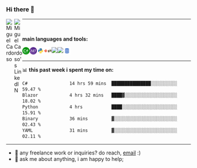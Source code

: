 ### Hi there 👋
<a href="https://twitter.com/msd.cardoso">
  <img align="left" alt="Miguel Cardoso" | Twitter" width="22px" src="https://raw.githubusercontent.com/peterthehan/peterthehan/master/assets/twitter.svg" />
</a>
<a href="https://www.linkedin.com/in/miguel-sd-cardoso//">
  <img align="left" alt="Miguel Cardoso's LinkedIN" width="22px" src="https://raw.githubusercontent.com/peterthehan/peterthehan/master/assets/linkedin.svg" />
</a>
 <hr />
<br>
                                        
                                        
                                        
**main languages and tools:**  
 <div style="display:flex">                                       
<code><img height="20" src="https://raw.githubusercontent.com/github/explore/80688e429a7d4ef2fca1e82350fe8e3517d3494d/topics/csharp/csharp.png"></code>
<code><img height="20" src="https://raw.githubusercontent.com/github/explore/93d8a67084f94b2a444e510199a6e7622e5b09a3/topics/dotnet/dotnet.png"></code>                           
<code><img height="20" src="https://raw.githubusercontent.com/github/explore/80688e429a7d4ef2fca1e82350fe8e3517d3494d/topics/python/python.png"></code>                            <code><img height="20" src="https://raw.githubusercontent.com/github/explore/80688e429a7d4ef2fca1e82350fe8e3517d3494d/topics/git/git.png"></code>  
<code><img height="20" src="https://pytorch.org/assets/images/pytorch-logo.png"></code>
<code><img height="20" src="http://data.neo4j.com/img/neo4j.png"></code>  
<code><img height="20" src="https://raw.githubusercontent.com/github/explore/80688e429a7d4ef2fca1e82350fe8e3517d3494d/topics/sql/sql.png"></code>  
 </div>
                                        

  <hr/>                                          
 
                                        
📊 **this past week i spent my time on:**
                                        
<!--START_SECTION:waka-->

```text
C#                14 hrs 59 mins  ███████████████░░░░░░░░░░   59.47 %
Blazor            4 hrs 32 mins   ████▓░░░░░░░░░░░░░░░░░░░░   18.02 %
Python            4 hrs           ████░░░░░░░░░░░░░░░░░░░░░   15.91 %
Binary            36 mins         ▓░░░░░░░░░░░░░░░░░░░░░░░░   02.43 %
YAML              31 mins         ▓░░░░░░░░░░░░░░░░░░░░░░░░   02.11 %
```

<!--END_SECTION:waka-->
                                        
                                        
<hr/>    
                                        
- 💼 any freelance work or inquiries? do reach, [email](mailto:msd.cardoso@hotmail.com) :)
- 💬 ask me about anything, i am happy to help;

